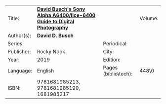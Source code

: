 |   |   |   |   |
|---|---|---|---|
|Title:|**[David Busch's Sony Alpha A6400/Ilce-6400 Guide to Digital Photography](https://51.159.195.65/main/61F503F75B188DE642757ED841165787?__cpo=aHR0cDovL2xpYnJhcnkubG9s)**|   |Volume:|
|Author(s):|**David D. Busch**|   |   |
|Series:||Periodical:||
|Publisher:|Rocky Nook|City:||
|Year:|2019|Edition:||
|Language:|English|Pages (biblio\tech):|448\0|
|ISBN:|9781681985213, 9781681985190, 1681985217|
